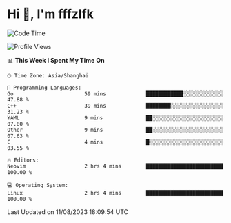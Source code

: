 # Hi 👋, I'm fffzlfk

<!--START_SECTION:waka-->
![Code Time](http://img.shields.io/badge/Code%20Time-346%20hrs%2032%20mins-blue)

![Profile Views](http://img.shields.io/badge/Profile%20Views-13-blue)

📊 **This Week I Spent My Time On** 

```text
🕑︎ Time Zone: Asia/Shanghai

💬 Programming Languages: 
Go                       59 mins             ████████████░░░░░░░░░░░░░   47.88 % 
C++                      39 mins             ████████░░░░░░░░░░░░░░░░░   31.23 % 
YAML                     9 mins              ██░░░░░░░░░░░░░░░░░░░░░░░   07.80 % 
Other                    9 mins              ██░░░░░░░░░░░░░░░░░░░░░░░   07.63 % 
C                        4 mins              █░░░░░░░░░░░░░░░░░░░░░░░░   03.55 % 

🔥 Editors: 
Neovim                   2 hrs 4 mins        █████████████████████████   100.00 % 

💻 Operating System: 
Linux                    2 hrs 4 mins        █████████████████████████   100.00 % 
```


 Last Updated on 11/08/2023 18:09:54 UTC
<!--END_SECTION:waka-->
